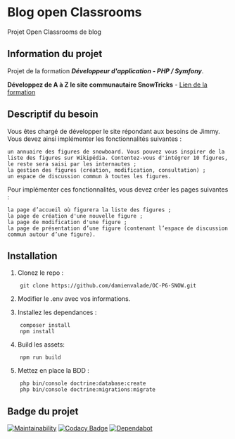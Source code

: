 # Blog open Classrooms

Projet Open Classrooms de blog 

## Information du projet 

Projet de la formation ***Développeur d'application - PHP / Symfony***.

**Développez de A à Z le site communautaire SnowTricks** - [Lien de la formation](https://openclassrooms.com/fr/paths/59-developpeur-dapplication-php-symfony)

## Descriptif du besoin 

Vous êtes chargé de développer le site répondant aux besoins de Jimmy. Vous devez ainsi implémenter les fonctionnalités suivantes : 

    un annuaire des figures de snowboard. Vous pouvez vous inspirer de la liste des figures sur Wikipédia. Contentez-vous d'intégrer 10 figures, le reste sera saisi par les internautes ;
    la gestion des figures (création, modification, consultation) ;
    un espace de discussion commun à toutes les figures.

Pour implémenter ces fonctionnalités, vous devez créer les pages suivantes :

    la page d’accueil où figurera la liste des figures ; 
    la page de création d'une nouvelle figure ;
    la page de modification d'une figure ;
    la page de présentation d’une figure (contenant l’espace de discussion commun autour d’une figure).

## Installation

1. Clonez le repo :
```
    git clone https://github.com/damienvalade/OC-P6-SNOW.git
```

2. Modifier le .env avec vos informations.
 
3. Installez les dependances :
```
    composer install
    npm install
```

4. Build les assets:
```
    npm run build
```

5. Mettez en place la BDD :
```
    php bin/console doctrine:database:create
    php bin/console doctrine:migrations:migrate
```


## Badge du projet

[![Maintainability](https://api.codeclimate.com/v1/badges/615605198a3b7f31846f/maintainability)](https://codeclimate.com/github/damienvalade/OC-P6-SNOW/maintainability)
[![Codacy Badge](https://api.codacy.com/project/badge/Grade/3dcbf85902a5429c93947aba22eaf369)](https://www.codacy.com/manual/damienvalade/OC-P6-SNOW?utm_source=github.com&amp;utm_medium=referral&amp;utm_content=damienvalade/OC-P6-SNOW&amp;utm_campaign=Badge_Grade)
[![Dependabot](https://badgen.net/badge/Dependabot/enabled/green?icon=dependabot)](https://dependabot.com/)